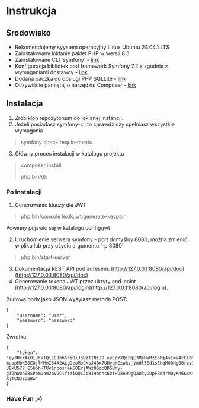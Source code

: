 # Instrukcja

## Środowisko

- Rekomendujemy syystem operacyjny Linux Ubuntu 24.04.1 LTS
- Zainstalowany loklanie pakiet PHP w wersji 8.3
- Zainstalowane CLI 'symfony' - [link](https://symfony.com/download)
- Konfiguracja bibliotek pod framework Symfony 7.2.x zgodnie z wymaganiami dostawcy - [link](https://symfony.com/doc/current/setup.html)
- Dodana paczka do obslugi PHP SQLLite - [link](https://dev.to/nkrumahthis/how-to-install-php-sqlite3-for-php-81-on-ubuntu-2110-50fp)
- Oczywiście pamiętaj o narzędziu Composer - [link](https://getcomposer.org/download/)

## Instalacja

1. Zrób klon repozytorium do loklanej instancji.
2. Jeżeli posiadasz symfony-cli to sprawdź czy spełniasz wszystkie wymagania

> symfony check:requirements

3. Główny proces instalacji w katalogu projektu

> composer install
> 
> php bin/db
 
### Po instalacji

1. Generowanie kluczy dla JWT

> php bin/console lexik:jwt:generate-keypair

Powinny pojawić się w katalogu config/jwt

2. Uruchomienie serwera symfony - port domyślny 8080, można zmienić w pliku lub przy użyciu argumentu '-p 8080'

> php bin/start-server

3. Dokumentacja REST API pod adresem: [http://127.0.0.1:8080/api/doc](http://127.0.0.1:8080/api/doc)
4. Generowanie tokena JWT przez ukryty end-point [http://127.0.0.1:8080/api/login](http://127.0.0.1:8080/api/login).

Budowa body jako JSON wysyłasz metodą POST:
```
{
    "username": "user",
    "password": "password"
}
```
Zwrotka:
```
{
    "token": "eyJ0eXAiOiJKV1QiLCJhbGciOiJSUzI1NiJ9.eyJpYXQiOjE3MzMxMzE5MjAsImV4cCI6MTczMzEzNTUyMCwicm9sZXMiOlsiUk9MRV9VU0VSIl0sInVzZXJuYW1lIjoiYWRtaW4ifQ.ItCGrNVrp-muppMbKB0EOjlMMnI64A2ALgDeoMsCKsJ4Bx7UHyqNEzwkz_VmQl5Ed1sEHqM0BHg06rzy9FESTQuZkB_gZZMjIvQZqkIQLib6GeenEIIlVBFBoa69L2aPP1SDSeSA5IrAv2ET6hQRE0SbOosH_1yLR-UBkU577_E5bohHTUv1ncosjmk50ErjAWz06opBDSUny-gTQhU0a0BSPomUom2bVGCiftziQQCJpB19bdns6ztHO8o99gQaO3yGUpFBK4rMQyKn6KxK4SpfkmD9_6EF7n09F2AYflhydYjMF8pIECYROhb465lYXr91A9g7rE-XjTCN3SpEBw"
}
```

### Have Fun ;-)
